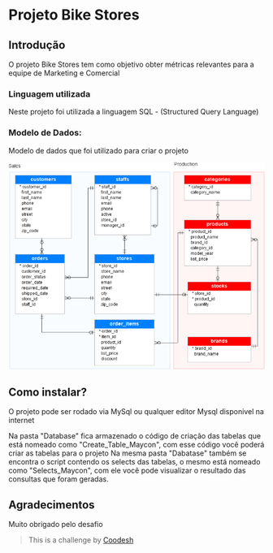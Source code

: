 # Projeto Bike Stores


## Introdução

O projeto Bike Stores tem como objetivo obter métricas relevantes para a equipe de Marketing e Comercial

### Linguagem utilizada
 Neste projeto foi utilizada a linguagem SQL - (Structured Query Language)

### Modelo de Dados:

Modelo de dados que foi utilizado para criar o projeto

![<img src="samples/model.png" height="500" alt="Modelo" title="Modelo"/>](samples/model.png)

## Como instalar?

O projeto pode ser rodado via MySql ou qualquer editor Mysql disponivel na internet

Na pasta "Database" fica armazenado o código de criação das tabelas que está nomeado como "Create_Table_Maycon", com esse código você poderá criar as tabelas para o projeto
Na mesma pasta "Dabatase" também se encontra o script contendo os selects das tabelas, o mesmo está nomeado como "Selects_Maycon", com ele você pode visualizar o resultado das consultas que foram geradas.


## Agradecimentos

Muito obrigado pelo desafio

>  This is a challenge by [Coodesh](https://coodesh.com/)

